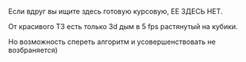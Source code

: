 Если вдруг вы ищите здесь готовую курсовую, ЕЕ ЗДЕСЬ НЕТ.

От красивого ТЗ есть только 3d дым в 5 fps растянутый на кубики.

Но возможность спереть алгоритм и усовершенствовать не возбраняется)
